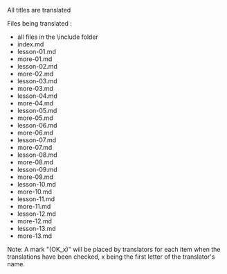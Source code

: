 All titles are translated

Files being translated :

- all files in the \include folder
- index.md
- lesson-01.md
- more-01.md
- lesson-02.md
- more-02.md
- lesson-03.md
- more-03.md
- lesson-04.md
- more-04.md
- lesson-05.md
- more-05.md
- lesson-06.md
- more-06.md
- lesson-07.md
- more-07.md
- lesson-08.md
- more-08.md
- lesson-09.md
- more-09.md
- lesson-10.md
- more-10.md
- lesson-11.md
- more-11.md
- lesson-12.md
- more-12.md
- lesson-13.md
- more-13.md

Note: A mark "(OK_x)" will be placed by translators for each item when the translations have been checked,
x being the first letter of the translator's name. 

